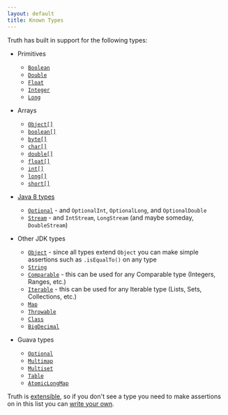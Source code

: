 ```yaml
---
layout: default
title: Known Types
---
```



Truth has built in support for the following types:

*   Primitives

    *   [`Boolean`]
    *   [`Double`]
    *   [`Float`]
    *   [`Integer`]
    *   [`Long`]

*   Arrays

    *   [`Object[]`][ObjectArray]
    *   [`boolean[]`][BooleanArray]
    *   [`byte[]`][ByteArray]
    *   [`char[]`][CharacterArray]
    *   [`double[]`][DoubleArray]
    *   [`float[]`][FloatArray]
    *   [`int[]`][IntegerArray]
    *   [`long[]`][LongArray]
    *   [`short[]`][ShortArray]

*   [Java 8 types]

    *   [`Optional`] - and `OptionalInt`, `OptionalLong`, and `OptionalDouble`
    *   [`Stream`] - and `IntStream`, `LongStream` (and maybe someday,
        `DoubleStream`)

*   Other JDK types

    *   [`Object`] - since all types extend `Object` you can make simple
        assertions such as `.isEqualTo()` on any type
    *   [`String`]
    *   [`Comparable`] - this can be used for any Comparable type (Integers,
        Ranges, etc.)
    *   [`Iterable`] - this can be used for any Iterable type (Lists, Sets,
        Collections, etc.)
    *   [`Map`]
    *   [`Throwable`]
    *   [`Class`]
    *   [`BigDecimal`]

*   Guava types

    *   [`Optional`](http://google.github.io/truth/api/latest/com/google/common/truth/GuavaOptionalSubject)
    *   [`Multimap`]
    *   [`Multiset`]
    *   [`Table`]
    *   [`AtomicLongMap`]

Truth is [extensible](extension.md), so if you don't see a type you need to
make assertions on in this list you can
[write your own](extension.md#writing-your-own-custom-subject).

<!-- References -->

<!-- TODO(kak): Update the 2 Java 8 links once they have public javadocs -->

[BooleanArray]: http://google.github.io/truth/api/latest/com/google/common/truth/PrimitiveBooleanArraySubject
[ByteArray]: http://google.github.io/truth/api/latest/com/google/common/truth/PrimitiveByteArraySubject
[CharacterArray]: http://google.github.io/truth/api/latest/com/google/common/truth/PrimitiveCharArraySubject
[DoubleArray]: http://google.github.io/truth/api/latest/com/google/common/truth/PrimitiveDoubleArraySubject
[FloatArray]: http://google.github.io/truth/api/latest/com/google/common/truth/PrimitiveFloatArraySubject
[IntegerArray]: http://google.github.io/truth/api/latest/com/google/common/truth/PrimitiveIntArraySubject
[LongArray]: http://google.github.io/truth/api/latest/com/google/common/truth/PrimitiveLongArraySubject
[ObjectArray]: http://google.github.io/truth/api/latest/com/google/common/truth/ObjectArraySubject
[ShortArray]: http://google.github.io/truth/api/latest/com/google/common/truth/PrimitiveShortArraySubject
[`AtomicLongMap`]: http://google.github.io/truth/api/latest/com/google/common/truth/AtomicLongMapSubject
[`BigDecimal`]: http://google.github.io/truth/api/latest/com/google/common/truth/BigDecimalSubject
[`Boolean`]: http://google.github.io/truth/api/latest/com/google/common/truth/BooleanSubject
[`Class`]: http://google.github.io/truth/api/latest/com/google/common/truth/ClassSubject
[`Comparable`]: http://google.github.io/truth/api/latest/com/google/common/truth/ComparableSubject
[`Double`]: http://google.github.io/truth/api/latest/com/google/common/truth/DoubleSubject
[`Float`]: http://google.github.io/truth/api/latest/com/google/common/truth/FloatSubject
[`Integer`]: http://google.github.io/truth/api/latest/com/google/common/truth/IntegerSubject
[`Iterable`]: http://google.github.io/truth/api/latest/com/google/common/truth/IterableSubject
[`Long`]: http://google.github.io/truth/api/latest/com/google/common/truth/LongSubject
[`Map`]: http://google.github.io/truth/api/latest/com/google/common/truth/MapSubject
[`Multimap`]: http://google.github.io/truth/api/latest/com/google/common/truth/MultimapSubject
[`Multiset`]: http://google.github.io/truth/api/latest/com/google/common/truth/MultisetSubject
[`Object`]: http://google.github.io/truth/api/latest/com/google/common/truth/Subject
[`Optional`]: https://github.com/google/truth/blob/master/extensions/java8/src/main/java/com/google/common/truth/OptionalSubject.java
[`SortedMap`]: http://google.github.io/truth/api/latest/com/google/common/truth/SortedMapSubject
[`SortedSet`]: http://google.github.io/truth/api/latest/com/google/common/truth/SortedSetSubject
[`Stream`]: https://github.com/google/truth/blob/master/extensions/java8/src/main/java/com/google/common/truth/StreamSubject.java
[`String`]: http://google.github.io/truth/api/latest/com/google/common/truth/StringSubject
[`Table`]: http://google.github.io/truth/api/latest/com/google/common/truth/TableSubject
[`Throwable`]: http://google.github.io/truth/api/latest/com/google/common/truth/ThrowableSubject
[Java 8 types]: https://google.github.io/truth/faq#java8

